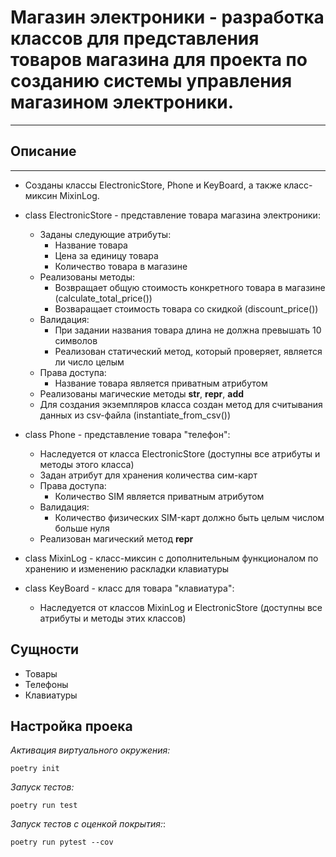 # Магазин электроники - разработка классов для представления товаров магазина для проекта по созданию системы управления магазином электроники.
---
## Описание
---
* Созданы классы ElectronicStore, Phone и KeyBoard, а также класс-миксин MixinLog.
  
* class ElectronicStore - представление товара магазина электроники:
  * Заданы следующие атрибуты:
    * Название товара
    * Цена за единицу товара 
    * Количество товара в магазине
  * Реализованы методы:
    * Возвращает общую стоимость конкретного товара в магазине (calculate_total_price())
    * Возваращает стоимость товара со скидкой (discount_price())
  * Валидация:
    * При задании названия товара длина не должна превышать 10 символов
    * Реализован статический метод, который проверяет, является ли число целым
  * Права доступа:
    * Название товара является приватным атрибутом
  * Реализованы магические методы __str__, __repr__, __add__
  * Для создания экземпляров класса создан метод для считывания данных из csv-файла (instantiate_from_csv())
    
* class Phone - представление товара "телефон":
  * Наследуется от класса ElectronicStore (доступны все атрибуты и методы этого класса) 
  * Задан атрибут для хранения количества сим-карт
  * Права доступа:
    * Количество SIM является приватным атрибутом
  * Валидация:
    * Количество физических SIM-карт должно быть целым числом больше нуля
  * Реализован магический метод __repr__

* class MixinLog - класс-миксин с дополнительным функционалом по хранению и изменению раскладки клавиатуры
* class KeyBoard - класс для товара "клавиатура":
  * Наследуется от классов MixinLog и ElectronicStore (доступны все атрибуты и методы этих классов)  

## Сущности
* Товары
* Телефоны
* Клавиатуры
## Настройка проека
_Активация виртуального окружения:_
```
poetry init
```
_Запуск тестов:_
```
poetry run test
```
_Запуск тестов с оценкой покрытия:_:
```
poetry run pytest --cov
```

